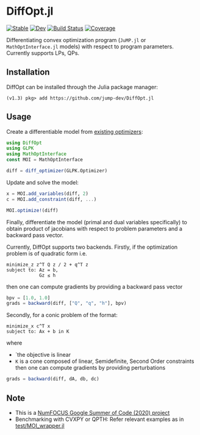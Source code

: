 # DiffOpt.jl

[![Stable](https://img.shields.io/badge/docs-stable-blue.svg)](https://jump.dev/DiffOpt.jl/stable)
[![Dev](https://img.shields.io/badge/docs-dev-blue.svg)](https://jump.dev/DiffOpt.jl/dev)
[![Build Status](https://github.com/jump-dev/DiffOpt.jl/workflows/CI/badge.svg)](https://github.com/jump-dev/DiffOpt.jl/actions)
[![Coverage](https://codecov.io/gh/jump-dev/DiffOpt.jl/branch/master/graph/badge.svg)](https://codecov.io/gh/jump-dev/DiffOpt.jl)

Differentiating convex optimization program (`JuMP.jl` or `MathOptInterface.jl` models) with respect to program parameters. Currently supports LPs, QPs.

## Installation
DiffOpt can be installed through the Julia package manager:

```
(v1.3) pkg> add https://github.com/jump-dev/DiffOpt.jl
```

## Usage

Create a differentiable model from
[existing optimizers](https://www.juliaopt.org/JuMP.jl/stable/installation/):

```julia
using DiffOpt
using GLPK
using MathOptInterface
const MOI = MathOptInterface

diff = diff_optimizer(GLPK.Optimizer)
```

Update and solve the model:
```julia
x = MOI.add_variables(diff, 2)
c = MOI.add_constraint(diff, ...)

MOI.optimize!(diff)
```

Finally, differentiate the model (primal and dual variables specifically) to
obtain product of jacobians with respect to problem parameters and a backward
pass vector.

Currently, DiffOpt supports two backends. Firstly, if the optimization problem is of quadratic form i.e.
```
minimize_z z^T Q z / 2 + q^T z
subject to: Az = b,
            Gz ≤ h
```
then one can compute gradients by providing a backward pass vector
```julia
bpv = [1.0, 1.0]
grads = backward(diff, ["Q", "q", "h"], bpv)
```

Secondly, for a conic problem of the format:
```
minimize_x c^T x
subject to: Ax + b in K
```
where
- `the objective is linear
- `K` is a cone composed of linear, Semidefinite, Second Order constraints
then one can compute gradients by providing perturbations
```julia
grads = backward(diff, dA, db, dc)
```

## Note

- This is a [NumFOCUS Google Summer of Code (2020) project](https://summerofcode.withgoogle.com/organizations/4727917315096576/?sp-page=2#5232064888045568)
- Benchmarking with CVXPY or QPTH: Refer relevant examples as in [test/MOI_wrapper.jl](https://github.com/jump-dev/DiffOpt.jl/blob/master/test/MOI_wrapper.jl#L130)
